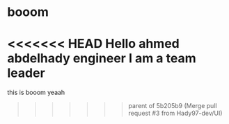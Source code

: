 # booom
<<<<<<< HEAD
Hello ahmed abdelhady
engineer
I am a team leader
=======
this is booom
yeaah
>>>>>>> parent of 5b205b9 (Merge pull request #3 from Hady97-dev/UI)
